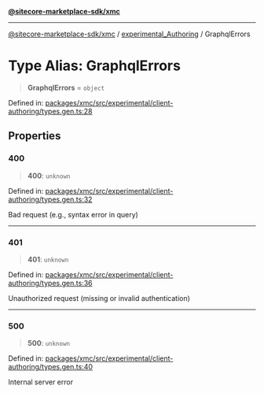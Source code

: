 [**@sitecore-marketplace-sdk/xmc**](../../../../README.md)

***

[@sitecore-marketplace-sdk/xmc](../../../../README.md) / [experimental\_Authoring](../README.md) / GraphqlErrors

# Type Alias: GraphqlErrors

> **GraphqlErrors** = `object`

Defined in: [packages/xmc/src/experimental/client-authoring/types.gen.ts:28](https://github.com/Sitecore/marketplace-sdk/blob/main/packages/xmc/src/experimental/client-authoring/types.gen.ts#L28)

## Properties

### 400

> **400**: `unknown`

Defined in: [packages/xmc/src/experimental/client-authoring/types.gen.ts:32](https://github.com/Sitecore/marketplace-sdk/blob/main/packages/xmc/src/experimental/client-authoring/types.gen.ts#L32)

Bad request (e.g., syntax error in query)

***

### 401

> **401**: `unknown`

Defined in: [packages/xmc/src/experimental/client-authoring/types.gen.ts:36](https://github.com/Sitecore/marketplace-sdk/blob/main/packages/xmc/src/experimental/client-authoring/types.gen.ts#L36)

Unauthorized request (missing or invalid authentication)

***

### 500

> **500**: `unknown`

Defined in: [packages/xmc/src/experimental/client-authoring/types.gen.ts:40](https://github.com/Sitecore/marketplace-sdk/blob/main/packages/xmc/src/experimental/client-authoring/types.gen.ts#L40)

Internal server error

